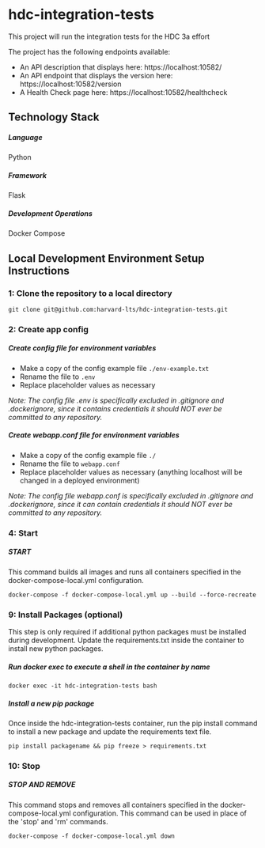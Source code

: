 # hdc-integration-tests
This project will run the integration tests for the HDC 3a effort

The project has the following endpoints available:

* An API description that displays here: https://localhost:10582/
* An API endpoint that displays the version here: https://localhost:10582/version
* A Health Check page here: https://localhost:10582/healthcheck

## Technology Stack
##### Language
Python

##### Framework
Flask

##### Development Operations
Docker Compose

## Local Development Environment Setup Instructions

### 1: Clone the repository to a local directory
```git clone git@github.com:harvard-lts/hdc-integration-tests.git```

### 2: Create app config

##### Create config file for environment variables
- Make a copy of the config example file `./env-example.txt`
- Rename the file to `.env`
- Replace placeholder values as necessary

*Note: The config file .env is specifically excluded in .gitignore and .dockerignore, since it contains credentials it should NOT ever be committed to any repository.*

##### Create webapp.conf file for environment variables
- Make a copy of the config example file `./`
- Rename the file to `webapp.conf`
- Replace placeholder values as necessary (anything localhost will be changed in a deployed environment)

*Note: The config file webapp.conf is specifically excluded in .gitignore and .dockerignore, since it can contain credentials it should NOT ever be committed to any repository.*

### 4: Start

##### START

This command builds all images and runs all containers specified in the docker-compose-local.yml configuration.

```
docker-compose -f docker-compose-local.yml up --build --force-recreate
```

### 9: Install Packages (optional)
This step is only required if additional python packages must be installed during development. Update the requirements.txt inside the container to install new python packages.

##### Run docker exec to execute a shell in the container by name

```
docker exec -it hdc-integration-tests bash
```

##### Install a new pip package

Once inside the hdc-integration-tests container, run the pip install command to install a new package and update the requirements text file.

```
pip install packagename && pip freeze > requirements.txt
```

### 10: Stop

##### STOP AND REMOVE

This command stops and removes all containers specified in the docker-compose-local.yml configuration. This command can be used in place of the 'stop' and 'rm' commands.

```
docker-compose -f docker-compose-local.yml down
```

